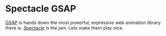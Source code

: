 # Spectacle GSAP

[GSAP](https://greensock.com/gsap) is hands down the most powerful, expressive web animation library there is. [Spectacle](https://github.com/FormidableLabs/spectacle) is the jam. Lets make them play nice.